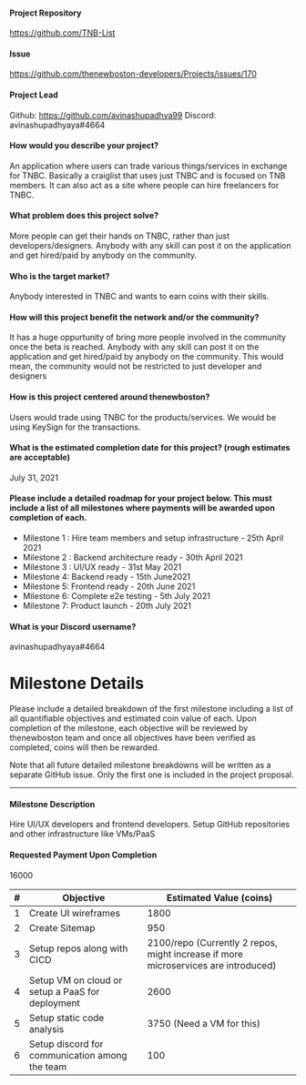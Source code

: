 #### Project Repository
https://github.com/TNB-List

#### Issue 
https://github.com/thenewboston-developers/Projects/issues/170

#### Project Lead
Github: https://github.com/avinashupadhya99
Discord: avinashupadhyaya#4664

#### How would you describe your project?
An application where users can trade various things/services in exchange for TNBC. Basically a craiglist that uses just TNBC and is focused on TNB members. It can also act as a site where people can hire freelancers for TNBC.

#### What problem does this project solve?
More people can get their hands on TNBC, rather than just developers/designers. Anybody with any skill can post it on the application and get hired/paid by anybody on the community.

#### Who is the target market?
Anybody interested in TNBC and wants to earn coins with their skills.

#### How will this project benefit the network and/or the community?
It has a huge oppurtunity of bring more people involved in the community once the beta is reached. Anybody with any skill can post it on the application and get hired/paid by anybody on the community. This would mean, the community would not be restricted to just developer and designers

#### How is this project centered around thenewboston?
Users would trade using TNBC for the products/services. We would be using KeySign for the transactions.

#### What is the estimated completion date for this project? (rough estimates are acceptable)
July 31, 2021

#### Please include a detailed roadmap for your project below. This must include a list of all milestones where payments will be awarded upon completion of each.
- Milestone 1 : Hire team members and setup infrastructure - 25th April 2021
- Milestone 2 : Backend architecture ready - 30th April 2021
- Milestone 3 : UI/UX ready - 31st May 2021
- Milestone 4: Backend ready - 15th June2021
- Milestone 5: Frontend ready - 20th June 2021
- Milestone 6: Complete e2e testing - 5th July 2021
- Milestone 7: Product launch - 20th July 2021

#### What is your Discord username?
avinashupadhyaya#4664


# Milestone Details

Please include a detailed breakdown of the first milestone including a list of all quantifiable objectives and 
estimated coin value of each. Upon completion of the milestone, each objective will be reviewed by thenewboston team 
and once all objectives have been verified as completed, coins will then be rewarded.

Note that all future detailed milestone breakdowns will be written as a separate GitHub issue. Only the first one is 
included in the project proposal.

---

#### Milestone Description
Hire UI/UX developers and frontend developers. Setup GitHub repositories and other infrastructure like VMs/PaaS

#### Requested Payment Upon Completion
16000

| # | Objective           | Estimated Value (coins)   |
| - | ------------------- | ------------------------- |
| 1 | Create UI wireframes | 1800 |
| 2 | Create Sitemap | 950 |
| 3 | Setup repos along with CICD | 2100/repo (Currently 2 repos, might increase if more microservices are introduced) |
| 4 | Setup VM on cloud or setup a PaaS for deployment | 2600 |
| 5 | Setup static code analysis | 3750 (Need a VM for this) |
| 6 | Setup discord for communication among the team | 100 |

